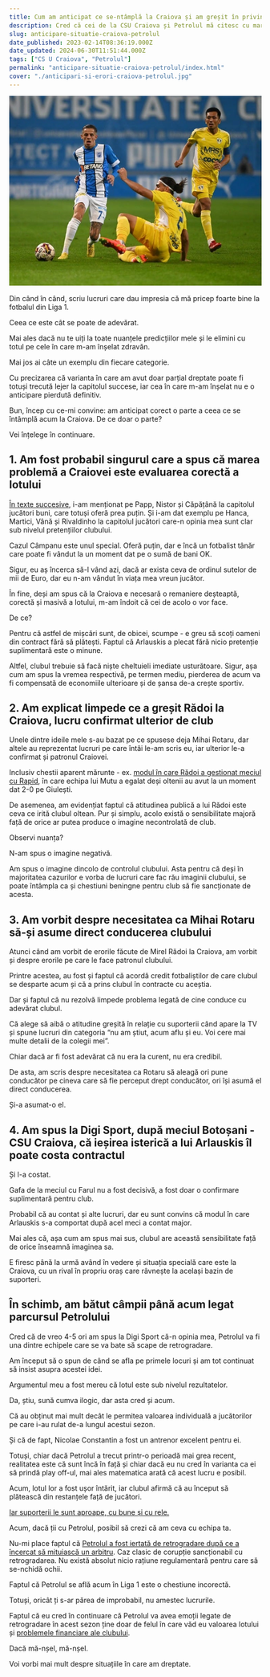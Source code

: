 ```yaml
---
title: Cum am anticipat ce se-ntâmplă la Craiova și am greșit în privința Petrolului
description: Cred că cei de la CSU Craiova și Petrolul mă citesc cu mare atenție. Însă doar oltenii mă ascultă, cei de la Petrolul se încăpățânează să mă sfideze
slug: anticipare-situatie-craiova-petrolul
date_published: 2023-02-14T08:36:19.000Z
date_updated: 2024-06-30T11:51:44.000Z
tags: ["CS U Craiova", "Petrolul"]
permalink: "anticipare-situatie-craiova-petrolul/index.html"
cover: "./anticipari-si-erori-craiova-petrolul.jpg"
---
```


![âUn duel din meciul Petrolul - Craiova](./anticipari-si-erori-craiova-petrolul.jpg)

Din când în când, scriu lucruri care dau impresia că mă pricep foarte bine la fotbalul din Liga 1.

Ceea ce este cât se poate de adevărat.

Mai ales dacă nu te uiți la toate nuanțele predicțiilor mele și le elimini cu totul pe cele în care m-am înșelat zdravăn.

Mai jos ai câte un exemplu din fiecare categorie.

Cu precizarea  că varianta în care am avut doar parțial dreptate poate fi totuși trecută lejer la capitolul succese, iar cea în care m-am înșelat nu e o anticipare  pierdută definitiv.

Bun, încep cu ce-mi convine: am anticipat corect o parte a ceea ce se întâmplă acum la Craiova. De ce doar o parte?

Vei înțelege în continuare.

## 1. Am fost probabil singurul care a spus că marea problemă a Craiovei este evaluarea corectă a lotului

[În texte succesive](https://www.cameravar.ro/marea-problema-a-lui-radoi/), i-am menționat pe Papp, Nistor și Căpățână la capitolul jucători buni, care totuși oferă prea puțin. Și i-am dat exemplu pe Hanca, Martici, Vână și Rivaldinho la capitolul jucători care-n opinia mea sunt clar sub nivelul pretențiilor clubului.

Cazul Câmpanu este unul special. Oferă puțin, dar e încă un fotbalist tânăr care poate fi vândut la un moment dat pe o sumă de bani OK.

Sigur, eu aș încerca să-l vând azi, dacă ar exista ceva de ordinul sutelor de mii de Euro, dar eu n-am vândut în viața mea vreun jucător.

În fine, deși am spus că la Craiova e necesară o remaniere deșteaptă, corectă și masivă a lotului, m-am îndoit că cei de acolo o vor face.

De ce?

Pentru că astfel de mișcări sunt, de obicei, scumpe - e greu să scoți oameni din contract fără să plătești. Faptul că Arlauskis a plecat fără nicio pretenție suplimentară este o minune.

Altfel, clubul trebuie să facă niște cheltuieli imediate usturătoare. Sigur, așa cum am spus la vremea respectivă, pe termen mediu, pierderea de acum va fi compensată de economiile ulterioare și de șansa de-a crește sportiv.

## 2. Am explicat limpede ce a greșit Rădoi la Craiova, lucru confirmat ulterior de club

Unele dintre ideile mele s-au bazat pe ce spusese deja Mihai Rotaru, dar altele au reprezentat lucruri pe care întâi le-am scris eu, iar ulterior le-a confirmat și patronul Craiovei.

Inclusiv chestii aparent mărunte - ex. [modul în care Rădoi a gestionat meciul cu Rapid](https://www.cameravar.ro/radoi-explicarea-demisiei/), în care echipa lui Mutu a egalat deși oltenii au avut la un moment dat 2-0 pe Giulești.

De asemenea, am evidențiat faptul că atitudinea publică a lui Rădoi este ceva ce irită clubul oltean. Pur și simplu, acolo există o sensibilitate majoră față de orice ar putea produce o imagine necontrolată de club.

Observi nuanța?

N-am spus o imagine negativă.

Am spus o imagine dincolo de controlul clubului. Asta pentru că deși în majoritatea cazurilor e vorba de lucruri care fac rău imaginii clubului, se poate întâmpla ca și chestiuni beningne pentru club să fie sancționate de acesta.

## 3. Am vorbit despre necesitatea ca Mihai Rotaru să-și asume direct conducerea clubului

Atunci când am vorbit de erorile făcute de Mirel Rădoi la Craiova, am vorbit și despre erorile pe care le face patronul clubului.

Printre acestea, au fost și faptul că acordă credit fotbaliștilor de care clubul se desparte acum și că a prins clubul în contracte cu aceștia.

Dar și faptul că nu rezolvă limpede problema legată de cine conduce cu adevărat clubul.

Că alege să aibă o atitudine greșită în relație cu suporterii când apare la TV și spune lucruri din categoria “nu am știut, acum aflu și eu. Voi cere mai multe detalii de la colegii mei”.

Chiar dacă ar fi fost adevărat că nu era la curent, nu era credibil.

De asta, am scris despre necesitatea ca Rotaru să aleagă ori pune conducător pe cineva care să fie perceput drept conducător, ori își asumă el direct conducerea.

Și-a asumat-o el.

## 4. Am spus la Digi Sport, după meciul Botoșani - CSU Craiova, că ieșirea isterică a lui Arlauskis îl poate costa contractul

Și l-a costat.

Gafa de la meciul cu Farul nu a fost decisivă, a fost doar o confirmare suplimentară pentru club.

Probabil că au contat și alte lucruri, dar eu sunt convins că modul în care Arlauskis s-a comportat după acel meci a contat major.

Mai ales că, așa cum am spus mai sus, clubul are această sensibilitate față de orice înseamnă imaginea sa.

E firesc până la urmă având în vedere și situația specială care este la Craiova, cu un rival în propriu oraș care râvnește la același bazin de suporteri.

## În schimb, am bătut câmpii până acum legat parcursul Petrolului

Cred că de vreo 4-5 ori am spus la Digi Sport că-n opinia mea, Petrolul va fi una dintre echipele care se va bate să scape de retrogradare.

Am început să o spun de când se afla pe primele locuri și am tot continuat să insist asupra acestei idei.

Argumentul meu a fost mereu că lotul este sub nivelul rezultatelor.

Da, știu, sună cumva ilogic, dar asta cred și acum.

Că au obținut mai mult decât le permitea valoarea individuală a jucătorilor pe care i-au rulat de-a lungul acestui sezon.

Și că de fapt, Nicolae Constantin a fost un antrenor excelent pentru ei.

Totuși, chiar dacă Petrolul a trecut printr-o perioadă mai grea recent, realitatea este că sunt încă în față și chiar dacă eu nu cred în varianta ca ei să prindă play off-ul,  mai ales matematica arată că acest lucru e posibil.

Acum, lotul lor a fost ușor întărit, iar clubul afirmă că au început să plătească din restanțele față de jucători.

[Iar suporterii le sunt aproape, cu bune și cu rele.](https://www.cameravar.ro/fani-nocivi-petrolul/)

Acum, dacă ții cu Petrolul, posibil să crezi că am ceva cu echipa ta.

Nu-mi place faptul că [Petrolul a fost iertată de retrogradare după ce a încercat să mituiască un arbitru](https://liga2.prosport.ro/seria-1/flagrant-cu-un-oficial-al-clubului-petrolul-dand-mita-catre-arbitrul-meciului-cs-mioveni-aerostar-reactia-clubului-ploiestean-19176260). Caz clasic de corupție sancționabil cu retrogradarea. Nu există absolut nicio rațiune regulamentară pentru care să se-nchidă ochii.

Faptul că Petrolul se află acum în Liga 1 este o chestiune incorectă.

Totuși, oricât ți s-ar părea de improbabil, nu amestec lucrurile.

Faptul că eu cred în continuare că Petrolul va avea emoții legate de retrogradare în acest sezon ține doar de felul în care văd eu valoarea lotului și [problemele financiare ale clubului](https://www.gsp.ro/fotbal/liga-1/petrolul-ploiesti-cesionare-drepturi-tv-superliga-688065.html).

Dacă mă-nșel, mă-nșel.

Voi vorbi mai mult despre situațiile în care am dreptate.
